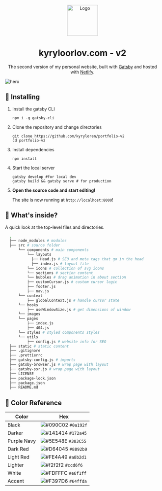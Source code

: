 <p align="center">
  <a href="https://www.gatsbyjs.org">
    <img alt="Logo" src="https://i.imgur.com/34HanMA.png" width="100" />
  </a>
</p>
<h1 align="center">
  kyryloorlov.com - v2
</h1>
<p align="center">
  The second version of my personal website, built with <a href="https://www.gatsbyjs.org" target="_blank">Gatsby</a> and hosted with <a href="https://www.netlify.com" target="_blank">Netlify</a>.
</p>

![hero](https://i.imgur.com/7Z0d8ZI.png)

## 🚀 Installing

1.  Install the gatsby CLI

    ```shell
    npm i -g gatsby-cli
    ```

2. Clone the repository and change directories

    ```shell
    git clone https://github.com/kyryloren/portfolio-v2
    cd portfolio-v2
    ```

3. Install dependencies
    ```shell
    npm install
    ```
4. Start the local server
    ```shell
    gatsby develop #for local dev
    gatsby build && gatsby serve # for production
    ```

1.  **Open the source code and start editing!**

    The site is now running at `http://localhost:8000`!

## 🧐 What's inside?

A quick look at the top-level files and directories.

```sh
  .
  ├── node_modules # modules
  ├── src # source folder
      └── components # main components
          └── layouts
            ├── Head.js # SEO and meta tags that go in the head
            ├── index.js # layout file
          └── icons # collection of svg icons
          └── sections # section content
          └── bubbles # drag animation in about section
          ├── customCursor.js # custom cursor logic
          ├── footer.js
          ├── nav.js
      └── context
          ├── globalContext.js # handle cursor state
      └── hooks
          ├── useWindowSize.js # get dimensions of window
      └── images
      └── pages
          ├── index.js
          ├── 404.js
      └── styles # styled components styles
      └── utils
          ├── config.js # website info for SEO
  ├── static # static content
  ├── .gitignore
  ├── .prettierrc
  ├── gatsby-config.js # imports
  ├── gatsby-browser.js # wrap page with layout
  ├── gatsby-ssr.js # wrap page with layout
  ├── LICENSE
  ├── package-lock.json
  ├── package.json
  ├── README.md
 ```
 
 ## 🎨 Color Reference
| Color          | Hex                                                                |
| -------------- | ------------------------------------------------------------------ |
| Black          | ![#090C02](https://via.placeholder.com/10/090C02?text=+) `#0a192f` |
| Darker         | ![#141414](https://via.placeholder.com/10/141414?text=+) `#172a45` |
| Purple Navy    | ![#5E548E](https://via.placeholder.com/10/5E548E?text=+) `#303C55` |
| Dark Red       | ![#D64045](https://via.placeholder.com/10/D64045?text=+) `#8892b0` |
| Light Red      | ![#FE4A49](https://via.placeholder.com/10/FE4A49?text=+) `#a8b2d1` |
| Lighter        | ![#f2f2f2](https://via.placeholder.com/10/f2f2f2?text=+) `#ccd6f6` |
| White          | ![#FDFFFC](https://via.placeholder.com/10/FDFFFC?text=+) `#e6f1ff` |
| Accent         | ![#F397D6](https://via.placeholder.com/10/F397D6?text=+) `#64ffda` |
